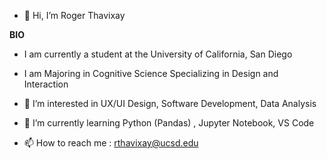 - 👋 Hi, I’m Roger Thavixay



<b>BIO</b>
- I am currently a student at the University of California, San Diego
- I am Majoring in Cognitive Science Specializing in Design and Interaction

-  👀 I’m interested in UX/UI Design, Software Development, Data Analysis
-  💞️ I’m currently learning Python (Pandas) , Jupyter Notebook, VS Code
-  📫 How to reach me : rthavixay@ucsd.edu
